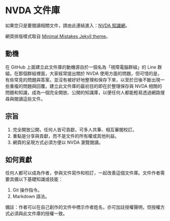 # NVDA 文件庫

如果您只是要閱讀相關文件，請由此連結進入：[NVDA 知識網](https://visualaids.github.io/nvda-doc/)。

網頁排版樣式取自 [Minimal Mistakes Jekyll theme](https://github.com/mmistakes/minimal-mistakes)。

## 動機

在 GitHub 上面建立此文件庫的動機源自於一個名為「視障電腦群組」的 Line 群組。在那個群組裡面，大家經常提出關於 NVDA 使用方面的問題，但可惜的是，有些常見的問題與答案，並沒有被好好地整理和保存下來，以至於日後不斷出現一些重複的問題與回覆。建立此文件庫的最初目的即在於整理保存與 NVDA 相關的問題和知識，成為一個完全開放、公開的知識庫，以便任何人都能輕易透過網路搜尋與閱讀這些文件。

## 宗旨

1. 完全開放公開，任何人皆可貢獻，可多人共筆、相互審閱校訂。
2. 重點是分享與貢獻，而不是文件的所有權或其他利益。
3. 網頁的呈現方式必須方便以 NVDA 瀏覽閱讀。

## 如何貢獻

任何人都可以成為作者，參與文件寫作和校訂，一起改善這個文件庫。文件作者需要具備以下基礎知識或技能：

1. Git 操作指令。
2. Markdown 語法。

備註：作者可以在自己創作的文件中標示作者姓名，亦可加註授權聲明，但授權方式必須與此文件庫的授權一致。
